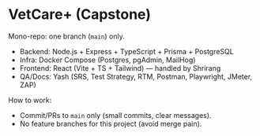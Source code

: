 # VetCare+ (Capstone)

Mono-repo: one branch (`main`) only.
- Backend: Node.js + Express + TypeScript + Prisma + PostgreSQL
- Infra: Docker Compose (Postgres, pgAdmin, MailHog)
- Frontend: React (Vite + TS + Tailwind) — handled by Shrirang
- QA/Docs: Yash (SRS, Test Strategy, RTM, Postman, Playwright, JMeter, ZAP)

How to work:
- Commit/PRs to `main` only (small commits, clear messages).
- No feature branches for this project (avoid merge pain).
